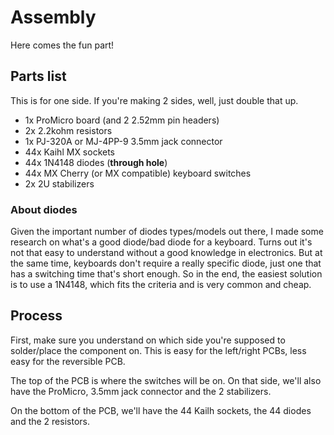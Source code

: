 # Assembly

Here comes the fun part!

## Parts list

This is for one side. If you're making 2 sides, well, just double that up.

* 1x ProMicro board (and 2 2.52mm pin headers)
* 2x 2.2kohm resistors
* 1x PJ-320A or MJ-4PP-9 3.5mm jack connector
* 44x Kaihl MX sockets
* 44x 1N4148 diodes (**through hole**)
* 44x MX Cherry (or MX compatible) keyboard switches
* 2x 2U stabilizers

### About diodes

Given the important number of diodes types/models out there, I made some research on what's a good diode/bad diode for a keyboard. Turns out it's not that easy to understand without a good knowledge in electronics. But at the same time, keyboards don't require a really specific diode, just one that has a switching time that's short enough. So in the end, the easiest solution is to use a 1N4148, which fits the criteria and is very common and cheap.

## Process

First, make sure you understand on which side you're supposed to solder/place the component on. This is easy for the left/right PCBs, less easy for the reversible PCB.

The top of the PCB is where the switches will be on. On that side, we'll also have the ProMicro, 3.5mm jack connector and the 2 stabilizers.

On the bottom of the PCB, we'll have the 44 Kailh sockets, the 44 diodes and the 2 resistors.

